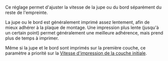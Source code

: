 Ce réglage permet d'ajuster la vitesse de la jupe ou du bord séparément du reste de l'empreinte.

La jupe ou le bord est généralement imprimé assez lentement, afin de mieux adhérer à la plaque de montage. Une impression plus lente (jusqu'à un certain point) permet généralement une meilleure adhérence, mais prend plus de temps à imprimer.

Même si la jupe et le bord sont imprimés sur la première couche, ce paramètre a priorité sur la [Vitesse d'impression de la couche initiale](./speed_print_layer_0.md).
